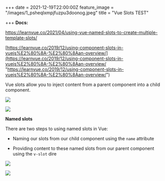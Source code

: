 +++
date = 2021-12-19T22:00:00Z
feature_image = "/images/1_psheqlxmpjfuzpu3doonog.jpeg"
title = "Vue Slots TEST"

+++
**Docs:**

https://learnvue.co/2021/04/using-vue-named-slots-to-create-multiple-template-slots/

[https://learnvue.co/2019/12/using-component-slots-in-vuejs%E2%80%8A-%E2%80%8Aan-overview/](https://learnvue.co/2019/12/using-component-slots-in-vuejs%E2%80%8A-%E2%80%8Aan-overview/ "https://learnvue.co/2019/12/using-component-slots-in-vuejs%E2%80%8A-%E2%80%8Aan-overview/")

Vue slots allow you to inject content from a parent component into a child component.

![](/images/445e399618.jpg)

![](/images/21d77a9cb7.jpg)

**Named slots**

There are two steps to using named slots in Vue:

* Naming our slots from our child component using the `name` attribute


* Providing content to these named slots from our parent component using the `v-slot` dire

![](/images/07d03f490c.jpg)

![](/images/e2b532acc0.jpg)